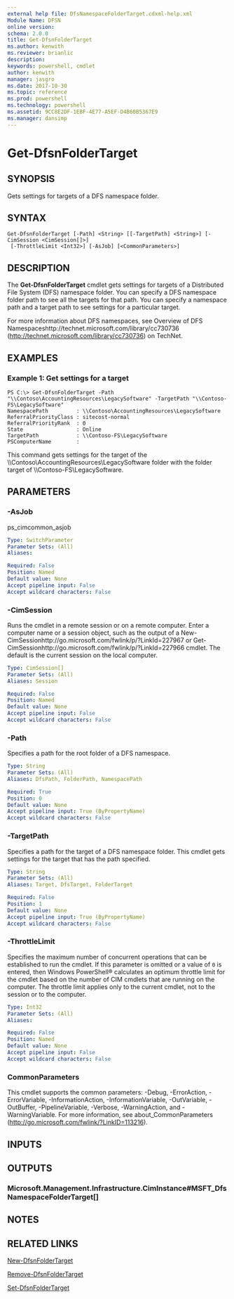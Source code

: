 ```yaml
---
external help file: DfsNamespaceFolderTarget.cdxml-help.xml
Module Name: DFSN
online version: 
schema: 2.0.0
title: Get-DfsnFolderTarget
ms.author: kenwith
ms.reviewer: brianlic
description: 
keywords: powershell, cmdlet
author: kenwith
manager: jasgro
ms.date: 2017-10-30
ms.topic: reference
ms.prod: powershell
ms.technology: powershell
ms.assetid: 9CC8E2DF-1EBF-4E77-A5EF-D4B60B5367E9
ms.manager: dansimp
---
```


# Get-DfsnFolderTarget

## SYNOPSIS
Gets settings for targets of a DFS namespace folder.

## SYNTAX

```
Get-DfsnFolderTarget [-Path] <String> [[-TargetPath] <String>] [-CimSession <CimSession[]>]
 [-ThrottleLimit <Int32>] [-AsJob] [<CommonParameters>]
```

## DESCRIPTION
The **Get-DfsnFolderTarget** cmdlet gets settings for targets of a Distributed File System (DFS) namespace folder.
You can specify a DFS namespace folder path to see all the targets for that path.
You can specify a namespace path and a target path to see settings for a particular target.

For more information about DFS namespaces, see Overview of DFS Namespaceshttp://technet.microsoft.com/library/cc730736 (http://technet.microsoft.com/library/cc730736) on TechNet.

## EXAMPLES

### Example 1: Get settings for a target
```
PS C:\> Get-DfsnFolderTarget -Path "\\Contoso\AccountingResources\LegacySoftware" -TargetPath "\\Contoso-FS\LegacySoftware"
NamespacePath         : \\Contoso\AccountingResources\LegacySoftware
ReferralPriorityClass : sitecost-normal
ReferralPriorityRank  : 0
State                 : Online
TargetPath            : \\Contoso-FS\LegacySoftware
PSComputerName        :
```

This command gets settings for the target of the \\\\Contoso\AccountingResources\LegacySoftware folder with the folder target of \\\\Contoso-FS\LegacySoftware.

## PARAMETERS

### -AsJob
ps_cimcommon_asjob

```yaml
Type: SwitchParameter
Parameter Sets: (All)
Aliases: 

Required: False
Position: Named
Default value: None
Accept pipeline input: False
Accept wildcard characters: False
```

### -CimSession
Runs the cmdlet in a remote session or on a remote computer.
Enter a computer name or a session object, such as the output of a New-CimSessionhttp://go.microsoft.com/fwlink/p/?LinkId=227967 or Get-CimSessionhttp://go.microsoft.com/fwlink/p/?LinkId=227966 cmdlet.
The default is the current session on the local computer.

```yaml
Type: CimSession[]
Parameter Sets: (All)
Aliases: Session

Required: False
Position: Named
Default value: None
Accept pipeline input: False
Accept wildcard characters: False
```

### -Path
Specifies a path for the root folder of a DFS namespace.

```yaml
Type: String
Parameter Sets: (All)
Aliases: DfsPath, FolderPath, NamespacePath

Required: True
Position: 0
Default value: None
Accept pipeline input: True (ByPropertyName)
Accept wildcard characters: False
```

### -TargetPath
Specifies a path for the target of a DFS namespace folder.
This cmdlet gets settings for the target that has the path specified.

```yaml
Type: String
Parameter Sets: (All)
Aliases: Target, DfsTarget, FolderTarget

Required: False
Position: 1
Default value: None
Accept pipeline input: True (ByPropertyName)
Accept wildcard characters: False
```

### -ThrottleLimit
Specifies the maximum number of concurrent operations that can be established to run the cmdlet.
If this parameter is omitted or a value of `0` is entered, then Windows PowerShell® calculates an optimum throttle limit for the cmdlet based on the number of CIM cmdlets that are running on the computer.
The throttle limit applies only to the current cmdlet, not to the session or to the computer.

```yaml
Type: Int32
Parameter Sets: (All)
Aliases: 

Required: False
Position: Named
Default value: None
Accept pipeline input: False
Accept wildcard characters: False
```

### CommonParameters
This cmdlet supports the common parameters: -Debug, -ErrorAction, -ErrorVariable, -InformationAction, -InformationVariable, -OutVariable, -OutBuffer, -PipelineVariable, -Verbose, -WarningAction, and -WarningVariable. For more information, see about_CommonParameters (http://go.microsoft.com/fwlink/?LinkID=113216).

## INPUTS

## OUTPUTS

### Microsoft.Management.Infrastructure.CimInstance#MSFT_DfsNamespaceFolderTarget[]

## NOTES

## RELATED LINKS

[New-DfsnFolderTarget](./New-DfsnFolderTarget.md)

[Remove-DfsnFolderTarget](./Remove-DfsnFolderTarget.md)

[Set-DfsnFolderTarget](./Set-DfsnFolderTarget.md)

